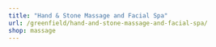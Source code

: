 ```yaml
---
title: "Hand & Stone Massage and Facial Spa"
url: /greenfield/hand-and-stone-massage-and-facial-spa/
shop: massage
---
```

